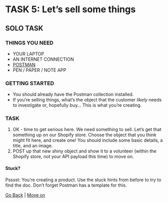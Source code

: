 # TASK 5: Let’s sell some things

## SOLO TASK

### THINGS YOU NEED
- YOUR LAPTOP
- AN INTERNET CONNECTION
- [POSTMAN](https://www.getpostman.com/)
- PEN / PAPER / NOTE APP

### GETTING STARTED
- You should already have the Postman collection installed.
- If you’re selling things, what’s the object that the customer *likely* needs to investigate or, hopefully buy… This is what you’re creating.

### TASK
1. OK - time to get serious here. We need something to sell. Let’s get that something up on our Shopify store. Choose the object that you think might fit here, and create one! You should include some basic details, a title, and an image.
2. POST up that new shiny object and show it to a volunteer (within the Shopify store, not your API payload this time) to move on.

#### Stuck?
Psssst: You’re creating a product. Use the stuck hints from before to try to find the doc. Don’t forget Postman has a template for this.

[Go Back](task4.md) | [Move on](task6.md)
